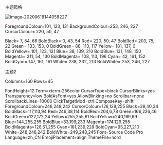 主题风格

![image-20200618144058227](C:\Users\Fengjinlong\AppData\Roaming\Typora\typora-user-images\image-20200618144058227.png)

ForegroundColour=101, 123, 131
BackgroundColour=253, 246, 227
CursorColour=    220,  50,  47

Black=             7,  54,  66
BoldBlack=         0,  43,  54
Red=             220,  50,  47
BoldRed=         203,  75,  22
Green=           133, 153,   0
BoldGreen=        88, 110, 117
Yellow=          181, 137,   0
BoldYellow=      101, 123, 131
Blue=             38, 139, 210
BoldBlue=        131, 148, 150
Magenta=         211,  54, 130
BoldMagenta=     108, 113, 196
Cyan=             42, 161, 152
BoldCyan=        147, 161, 161
White=           238, 232, 213
BoldWhite=       253, 246, 227

主题2 

Columns=160
Rows=45

FontHeight=12
Term=xterm-256color
CursorType=block
CursorBlinks=yes
Transparency=low
BoldAsFont=yes
AllowBlinking=no
Scrollbar=none
ScrollbackLines=10000
ClickTargetMod=ctrl
ComposeKey=shift
ForegroundColour=248,248,242
CursorColour=128,128,255
Black=39,40,34
BoldBlack=117,113,94
Red=249,38,114
BoldRed=204,6,78
Green=166,226,46
BoldGreen=122,172,24
Yellow=255,255,81
BoldYellow=240,169,69
Blue=144,255,255
BoldBlue=33,199,233
Magenta=174,129,255
BoldMagenta=126,51,255
Cyan=161,239,228
BoldCyan=95,227,210
White=248,248,242
BoldWhite=249,248,245
Font=Source Code Pro
Language=zh_CN
EmojiPlacement=align
ThemeFile=nord
